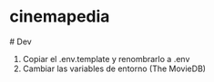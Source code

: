 # cinemapedia

# Dev

1. Copiar el .env.template y renombrarlo a .env
2. Cambiar las variables de entorno (The MovieDB)